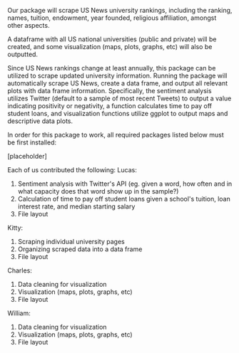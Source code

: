 Our package will scrape US News university rankings, including the ranking, names, tuition, endowment, year founded, religious affiliation, amongst other aspects.

A dataframe with all US national universities (public and private) will be created, and some visualization (maps, plots, graphs, etc) will also be outputted. 

Since US News rankings change at least annually, this package can be utilized to scrape updated university information. Running the package will automatically scrape US News, create a data frame, and output all relevant plots with data frame information.
Specifically, the sentiment analysis utilizes Twitter (default to a sample of most recent Tweets) to output a value indicating positivity or negativity, a function calculates time to pay off student loans, and visualization functions utilize ggplot to output maps and descriptive data plots. 

In order for this package to work, all required packages listed below must be first installed:


[placeholder]

Each of us contributed the following:
Lucas: 
1. Sentiment analysis with Twitter's API (eg. given a word, how often and in what capacity does that word show up in the sample?)
2. Calculation of time to pay off student loans given a school's tuition, loan interest rate, and median starting salary
3. File layout

Kitty:
1. Scraping individual university pages
2. Organizing scraped data into a data frame
3. File layout

Charles:
1. Data cleaning for visualization
2. Visualization (maps, plots, graphs, etc)
3. File layout

William:
1. Data cleaning for visualization
2. Visualization (maps, plots, graphs, etc)
3. File layout
